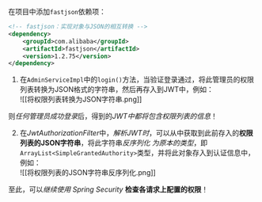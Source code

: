 
在项目中添加`fastjson`依赖项：  
  
```xml
<!-- fastjson：实现对象与JSON的相互转换 -->
<dependency>
    <groupId>com.alibaba</groupId>
    <artifactId>fastjson</artifactId>
    <version>1.2.75</version>
</dependency>
```
  
1. 在`AdminServiceImpl`中的`login()`方法，当验证登录通过，将此管理员的权限列表转换为JSON格式的字符串，然后再存入到JWT中，例如：  
![[将权限列表转换为JSON字符串.png]]

则*任何管理员成功登录*后，得到的*JWT中都将包含权限列表的信息*！  

2. 在*JwtAuthorizationFilter*中，*解析JWT时*，可以从中获取到此前存入的**权限列表的JSON字符串**，将此字符串*反序列化 为原本的类型*，即`ArrayList<SimpleGrantedAuthority>`类型，并将此对象存入到认证信息中，例如：  
  ![[将权限列表的JSON字符串反序列化.png]]
  
至此，可以*继续使用 Spring Security* **检查各请求上配置的权限**！